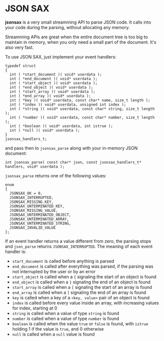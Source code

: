 # JSON SAX

**jsonsax** is a very small streamming API to parse JSON code. It calls into your code during the parsing, without allocating any memory.

Streamming APIs are great when the entire document tree is too big to maintain in memory, when you only need a small part of the document. It's also very fast.

To use JSON SAX, just implement your event handlers:

    typedef struct
    {
      int ( *start_document )( void* userdata );
      int ( *end_document )( void* userdata );
      int ( *start_object )( void* userdata );
      int ( *end_object )( void* userdata );
      int ( *start_array )( void* userdata );
      int ( *end_array )( void* userdata );
      int ( *key )( void* userdata, const char* name, size_t length );
      int ( *index )( void* userdata, unsigned int index );
      int ( *string )( void* userdata, const char* string, size_t length );
      int ( *number )( void* userdata, const char* number, size_t length );
      int ( *boolean )( void* userdata, int istrue );
      int ( *null )( void* userdata );
    }
    jsonsax_handlers_t;

and pass then to `jsonsax_parse` along with your in-memory JSON document:

    int jsonsax_parse( const char* json, const jsonsax_handlers_t* handlers, void* userdata );

`jsonsax_parse` returns one of the following values:

    enum
    {
      JSONSAX_OK = 0,
      JSONSAX_INTERRUPTED,
      JSONSAX_MISSING_KEY,
      JSONSAX_UNTERMINATED_KEY,
      JSONSAX_MISSING_VALUE,
      JSONSAX_UNTERMINATED_OBJECT,
      JSONSAX_UNTERMINATED_ARRAY,
      JSONSAX_UNTERMINATED_STRING,
      JSONSAX_INVALID_VALUE
    };

If an event handler returns a value different from zero, the parsing stops and `json_parse` returns `JSONSAX_INTERRUPTED`. The meaning of each event handler is:

* `start_document` is called before anything is parsed
* `end_document` is called after everything was parsed, if the parsing was not interrupted by the user or by an error
* `start_object` is called when a `{` signaling the start of an object is found
* `end_object` is called when a `}` signaling the end of an object is found
* `start_array` is called when a `[` signaling the start of an array is found
* `end_array` is called when a `]` signaling the end of an array is found
* `key` is called when a key of a `<key, value>` pair of an object is found
* `index` is called before every value inside an array, with increasing values for index, starting at 0
* `string` is called when a value of type `string` is found
* `number` is called when a value of type `number` is found
* `boolean` is called when the value `true` or `false` is found, with `istrue` holding 1 if the value is `true`, and 0 otherwise
* `null` is called when a `null` value is found
